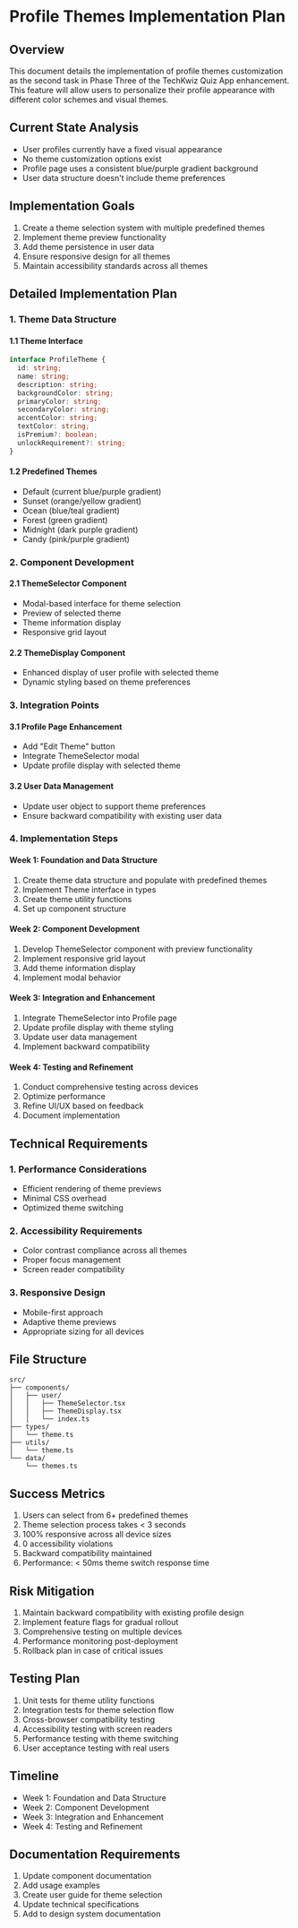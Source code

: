 # Profile Themes Implementation Plan

## Overview
This document details the implementation of profile themes customization as the second task in Phase Three of the TechKwiz Quiz App enhancement. This feature will allow users to personalize their profile appearance with different color schemes and visual themes.

## Current State Analysis
- User profiles currently have a fixed visual appearance
- No theme customization options exist
- Profile page uses a consistent blue/purple gradient background
- User data structure doesn't include theme preferences

## Implementation Goals
1. Create a theme selection system with multiple predefined themes
2. Implement theme preview functionality
3. Add theme persistence in user data
4. Ensure responsive design for all themes
5. Maintain accessibility standards across all themes

## Detailed Implementation Plan

### 1. Theme Data Structure
#### 1.1 Theme Interface
```typescript
interface ProfileTheme {
  id: string;
  name: string;
  description: string;
  backgroundColor: string;
  primaryColor: string;
  secondaryColor: string;
  accentColor: string;
  textColor: string;
  isPremium?: boolean;
  unlockRequirement?: string;
}
```

#### 1.2 Predefined Themes
- Default (current blue/purple gradient)
- Sunset (orange/yellow gradient)
- Ocean (blue/teal gradient)
- Forest (green gradient)
- Midnight (dark purple gradient)
- Candy (pink/purple gradient)

### 2. Component Development
#### 2.1 ThemeSelector Component
- Modal-based interface for theme selection
- Preview of selected theme
- Theme information display
- Responsive grid layout

#### 2.2 ThemeDisplay Component
- Enhanced display of user profile with selected theme
- Dynamic styling based on theme preferences

### 3. Integration Points
#### 3.1 Profile Page Enhancement
- Add "Edit Theme" button
- Integrate ThemeSelector modal
- Update profile display with selected theme

#### 3.2 User Data Management
- Update user object to support theme preferences
- Ensure backward compatibility with existing user data

### 4. Implementation Steps

#### Week 1: Foundation and Data Structure
1. Create theme data structure and populate with predefined themes
2. Implement Theme interface in types
3. Create theme utility functions
4. Set up component structure

#### Week 2: Component Development
1. Develop ThemeSelector component with preview functionality
2. Implement responsive grid layout
3. Add theme information display
4. Implement modal behavior

#### Week 3: Integration and Enhancement
1. Integrate ThemeSelector into Profile page
2. Update profile display with theme styling
3. Update user data management
4. Implement backward compatibility

#### Week 4: Testing and Refinement
1. Conduct comprehensive testing across devices
2. Optimize performance
3. Refine UI/UX based on feedback
4. Document implementation

## Technical Requirements

### 1. Performance Considerations
- Efficient rendering of theme previews
- Minimal CSS overhead
- Optimized theme switching

### 2. Accessibility Requirements
- Color contrast compliance across all themes
- Proper focus management
- Screen reader compatibility

### 3. Responsive Design
- Mobile-first approach
- Adaptive theme previews
- Appropriate sizing for all devices

## File Structure
```
src/
├── components/
│   ├── user/
│   │   ├── ThemeSelector.tsx
│   │   ├── ThemeDisplay.tsx
│   │   └── index.ts
├── types/
│   └── theme.ts
├── utils/
│   └── theme.ts
└── data/
    └── themes.ts
```

## Success Metrics
1. Users can select from 6+ predefined themes
2. Theme selection process takes < 3 seconds
3. 100% responsive across all device sizes
4. 0 accessibility violations
5. Backward compatibility maintained
6. Performance: < 50ms theme switch response time

## Risk Mitigation
1. Maintain backward compatibility with existing profile design
2. Implement feature flags for gradual rollout
3. Comprehensive testing on multiple devices
4. Performance monitoring post-deployment
5. Rollback plan in case of critical issues

## Testing Plan
1. Unit tests for theme utility functions
2. Integration tests for theme selection flow
3. Cross-browser compatibility testing
4. Accessibility testing with screen readers
5. Performance testing with theme switching
6. User acceptance testing with real users

## Timeline
- Week 1: Foundation and Data Structure
- Week 2: Component Development
- Week 3: Integration and Enhancement
- Week 4: Testing and Refinement

## Documentation Requirements
1. Update component documentation
2. Add usage examples
3. Create user guide for theme selection
4. Update technical specifications
5. Add to design system documentation